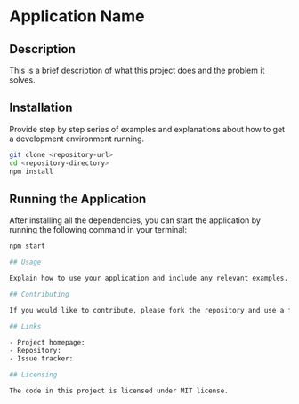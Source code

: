 
# Application Name

## Description

This is a brief description of what this project does and the problem it solves.

## Installation

Provide step by step series of examples and explanations about how to get a development environment running.

```bash
git clone <repository-url>
cd <repository-directory>
npm install
```
## Running the Application

After installing all the dependencies, you can start the application by running the following command in your terminal:

```bash
npm start

## Usage

Explain how to use your application and include any relevant examples.

## Contributing

If you would like to contribute, please fork the repository and use a feature branch. Pull requests are warmly welcome.

## Links

- Project homepage: 
- Repository: 
- Issue tracker: 

## Licensing

The code in this project is licensed under MIT license.
